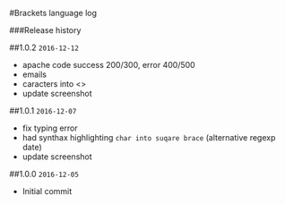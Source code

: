 #Brackets language log

###Release history

##1.0.2
``2016-12-12``
- apache code success 200/300, error 400/500
- emails
- caracters into <>
- update screenshot

##1.0.1
``2016-12-07``
- fix typing error
- had synthax highlighting ``char into suqare brace`` (alternative regexp date)
- update screenshot

##1.0.0
``2016-12-05``
- Initial commit
